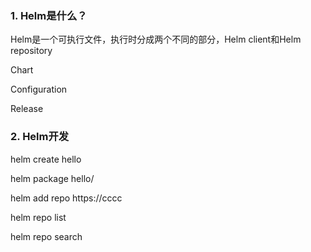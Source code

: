 ### 1. Helm是什么？

Helm是一个可执行文件，执行时分成两个不同的部分，Helm client和Helm repository


Chart

Configuration

Release

### 2. Helm开发

helm create hello

helm package hello/

helm add repo https://cccc

helm repo list

helm repo search

